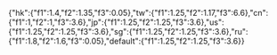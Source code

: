 {"hk":{"f1":1.4,"f2":1.35,"f3":0.05},"tw":{"f1":1.25,"f2":1.17,"f3":6.6},"cn":{"f1":1,"f2":1,"f3":3.6},"jp":{"f1":1.25,"f2":1.25,"f3":3.6},"us":{"f1":1.25,"f2":1.25,"f3":3.6},"sg":{"f1":1.25,"f2":1.25,"f3":3.6},"ru":{"f1":1.8,"f2":1.6,"f3":0.05},"default":{"f1":1.25,"f2":1.25,"f3":3.6}}
